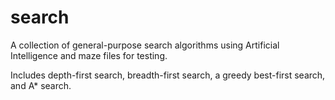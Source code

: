 # search

A collection of general-purpose search algorithms using Artificial Intelligence and maze files for testing.

Includes depth-first search, breadth-first search, a greedy best-first search, and A* search.
